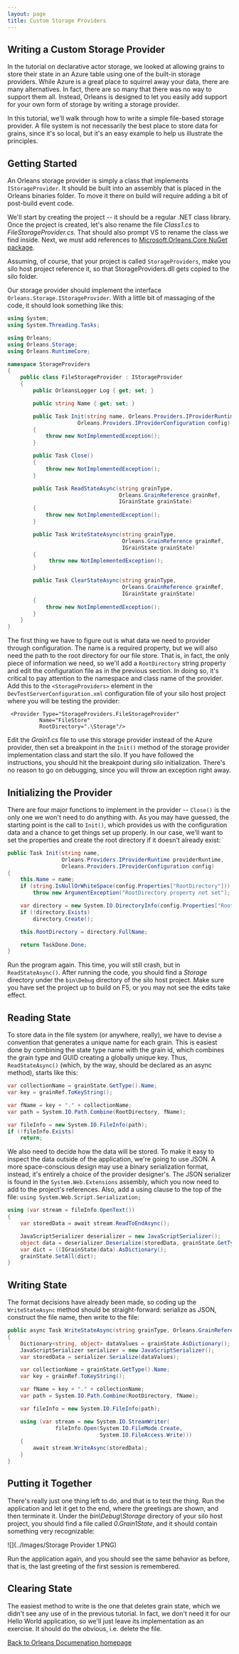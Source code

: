 ```yaml
---
layout: page
title: Custom Storage Providers
---
```




## Writing a Custom Storage Provider

In the tutorial on declarative actor storage, we looked at allowing grains to store their state in an Azure table using one of the built-in storage providers. 
While Azure is a great place to squirrel away your data, there are many alternatives. 
In fact, there are so many that there was no way to support them all. 
Instead, Orleans is designed to let you easily add support for your own form of storage by writing a storage provider.

In this tutorial, we'll walk through how to write a simple file-based storage provider. 
A file system is not necessarily the best place to store data for grains, since it's so local, but it's an easy example to help us illustrate the principles.

## Getting Started
An Orleans storage provider is simply a class that implements `IStorageProvider`. 
It should be built into an assembly that is placed in the Orleans binaries folder. 
To move it there on build will require adding a bit of post-build event code.

We'll start by creating the project -- it should be a regular .NET class library. 
Once the project is created, let's also rename the file _Class1.cs_ to _FileStorageProvider.cs_. 
That should also prompt VS to rename the class we find inside. 
Next, we must add references to [Microsoft.Orleans.Core NuGet package](https://www.nuget.org/packages/Microsoft.Orleans.Core/).

Assuming, of course, that your project is called `StorageProviders`, make you silo host project reference it, so that StorageProviders.dll gets copied to the silo folder.

Our storage provider should implement the interface `Orleans.Storage.IStorageProvider`. 
With a little bit of massaging of the code, it should look something like this:

``` csharp
using System;
using System.Threading.Tasks;

using Orleans;
using Orleans.Storage;
using Orleans.RuntimeCore;

namespace StorageProviders
{
    public class FileStorageProvider : IStorageProvider
    {
        public OrleansLogger Log { get; set; }

        public string Name { get; set; }

        public Task Init(string name, Orleans.Providers.IProviderRuntime providerRuntime, 
                      Orleans.Providers.IProviderConfiguration config)
        {
            throw new NotImplementedException();
        }

        public Task Close()
        {
            throw new NotImplementedException();
        }

        public Task ReadStateAsync(string grainType,
                                   Orleans.GrainReference grainRef,
                                   IGrainState grainState)
        {
            throw new NotImplementedException();
        }

        public Task WriteStateAsync(string grainType,
                                    Orleans.GrainReference grainRef,
                                    IGrainState grainState)
        {
             throw new NotImplementedException();
        }

        public Task ClearStateAsync(string grainType,
                                    Orleans.GrainReference grainRef,
                                    IGrainState grainState)
        {
            throw new NotImplementedException();
        }
    }
}
```

The first thing we have to figure out is what data we need to provider through configuration. 
The name is a required property, but we will also need the path to the root directory for our file store. 
That is, in fact, the only piece of information we need, so we'll add a `RootDirectory` string property and edit the configuration file as in the previous section. 
In doing so, it's critical to pay attention to the namespace and class name of the provider. 
Add this to the `<StorageProviders>` element in the `DevTestServerConfiguration.xml` configuration file of your silo host project where you will be testing the provider:


     <Provider Type="StorageProviders.FileStorageProvider"
              Name="FileStore"
              RootDirectory=".\Storage"/>


Edit the _Grain1.cs_ file to use this storage provider instead of the Azure provider, then set a breakpoint in the `Init()` method of the storage provider implementation class and start the silo. 
If you have followed the instructions, you should hit the breakpoint during silo initialization. 
There's no reason to go on debugging, since you will throw an exception right away.

## Initializing the Provider
There are four major functions to implement in the provider -- `Close()` is the only one we won't need to do anything with. 
As you may have guessed, the starting point is the call to `Init()`, which provides us with the configuration data and a chance to get things set up properly. 
In our case, we'll want to set the properties and create the root directory if it doesn't already exist:

``` csharp
public Task Init(string name,
                 Orleans.Providers.IProviderRuntime providerRuntime,
                 Orleans.Providers.IProviderConfiguration config)
{
    this.Name = name;
    if (string.IsNullOrWhiteSpace(config.Properties["RootDirectory"]))
        throw new ArgumentException("RootDirectory property not set");

    var directory = new System.IO.DirectoryInfo(config.Properties["RootDirectory"]);
    if (!directory.Exists)
        directory.Create();

    this.RootDirectory = directory.FullName;

    return TaskDone.Done;
}
```

Run the program again. 
This time, you will still crash, but in `ReadStateAsync()`. 
After running the code, you should find a _Storage_ directory under the `bin\Debug` directory of the silo host project. 
Make sure you have set the project up to build on F5, or you may not see the edits take effect.

## Reading State
To store data in the file system (or anywhere, really), we have to devise a convention that generates a unique name for each grain. 
This is easiest done by combining the state type name with the grain id, which combines the grain type and GUID creating a globally unique key. 
Thus, `ReadStateAsync()` (which, by the way, should be declared as an async method), starts like this:


``` csharp
var collectionName = grainState.GetType().Name;
var key = grainRef.ToKeyString();

var fName = key + "." + collectionName;
var path = System.IO.Path.Combine(RootDirectory, fName);

var fileInfo = new System.IO.FileInfo(path);
if (!fileInfo.Exists)
    return; 
```

We also need to decide how the data will be stored. 
To make it easy to inspect the data outside of the application, we're going to use JSON. 
A more space-conscious design may use a binary serialization format, instead, it's entirely a choice of the provider designer's. 
The JSON serializer is found in the `System.Web.Extensions` assembly, which you now need to add to the project's references. 
Also, add a using clause to the top of the file: `using System.Web.Script.Serialization;`

``` csharp
using (var stream = fileInfo.OpenText())
{
    var storedData = await stream.ReadToEndAsync();

    JavaScriptSerializer deserializer = new JavaScriptSerializer();
    object data = deserializer.Deserialize(storedData, grainState.GetType());
    var dict = ((IGrainState)data).AsDictionary();
    grainState.SetAll(dict);
} 
```

## Writing State
The format decisions have already been made, so coding up the `WriteStateAsync` method should be straight-forward: serialize as JSON, construct the file name, then write to the file:


``` csharp
public async Task WriteStateAsync(string grainType, Orleans.GrainReference grainRef, IGrainState grainState)
{
    Dictionary<string, object> dataValues = grainState.AsDictionary();
    JavaScriptSerializer serializer = new JavaScriptSerializer();
    var storedData = serializer.Serialize(dataValues);

    var collectionName = grainState.GetType().Name;
    var key = grainRef.ToKeyString();

    var fName = key + "." + collectionName;
    var path = System.IO.Path.Combine(RootDirectory, fName);

    var fileInfo = new System.IO.FileInfo(path);

    using (var stream = new System.IO.StreamWriter(
               fileInfo.Open(System.IO.FileMode.Create,
                             System.IO.FileAccess.Write)))
    {
        await stream.WriteAsync(storedData);
    }
} 
```

## Putting it Together

There's really just one thing left to do, and that is to test the thing. 
Run the application and let it get to the end, where the greetings are shown, and then terminate it. 
Under the _bin\Debug\Storage_ directory of your silo host project, you should find a file called _0.Grain1State_, and it should contain something very recognizable:

![](../Images/Storage Provider 1.PNG)

Run the application again, and you should see the same behavior as before, that is, the last greeting of the first session is remembered.

## Clearing State

The easiest method to write is the one that deletes grain state, which we didn't see any use of in the previous tutorial. 
In fact, we don't need it for our Hello World application, so we'll just leave its implementation as an exercise. 
It should do the obvious, i.e. delete the file.

[Back to Orleans Documenation homepage](http://dotnet.github.io/orleans/)
